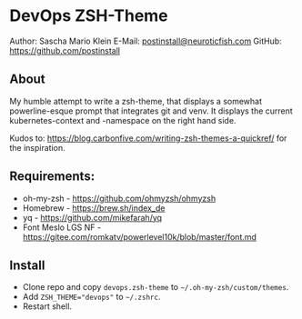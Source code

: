# DevOps ZSH-Theme

Author: Sascha Mario Klein
E-Mail: postinstall@neuroticfish.com
GitHub: https://github.com/postinstall

## About

My humble attempt to write a zsh-theme, that displays a somewhat powerline-esque prompt that integrates git and venv. It displays the current kubernetes-context and -namespace on the right hand side.

Kudos to: https://blog.carbonfive.com/writing-zsh-themes-a-quickref/ for the inspiration.

## Requirements:

- oh-my-zsh - https://github.com/ohmyzsh/ohmyzsh
- Homebrew - https://brew.sh/index_de
- yq - https://github.com/mikefarah/yq
- Font Meslo LGS NF - https://gitee.com/romkatv/powerlevel10k/blob/master/font.md

## Install

- Clone repo and copy `devops.zsh-theme` to `~/.oh-my-zsh/custom/themes`.
- Add `ZSH_THEME="devops"` to `~/.zshrc`.
- Restart shell.